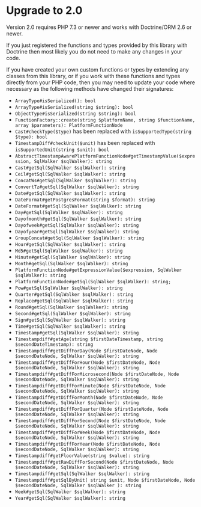 # Upgrade to 2.0

Version 2.0 requires PHP 7.3 or newer and works with Doctrine/ORM 2.6 or newer.

If you just registered the functions and types provided by this library with Doctrine then most likely you do not need to make any changes in your code.

If you have created your own custom functions or types by extending any classes from this library, or if you work with these functions and types directly from your PHP code, then you may need to update your code where necessary as the following methods have changed their signatures:

* `ArrayType#isSerialized(): bool`
* `ArrayType#isSerialized(string $string): bool`
* `ObjectType#isSerialized(string $string): bool`
* `FunctionFactory::create(string $platformName, string $functionName, array $parameters): PlatformFunctionNode`
* `Cast#checkType($type)` has been replaced with `isSupportedType(string $type): bool`
* `TimestampDiff#checkUnit($unit)` has been replaced with `isSupportedUnit(string $unit): bool`
* `AbstractTimestampAwarePlatformFunctionNode#getTimestampValue($expression, SqlWalker $sqlWalker): string`
* `Cast#getSql(SqlWalker $sqlWalker): string`
* `Ceil#getSql(SqlWalker $sqlWalker): string`
* `ConcatWs#getSql(SqlWalker $sqlWalker): string`
* `ConvertTz#getSql(SqlWalker $sqlWalker): string`
* `Date#getSql(SqlWalker $sqlWalker): string`
* `DateFormat#getPostgresFormat(string $format): string`
* `DateFormat#getSql(SqlWalker $sqlWalker): string`
* `Day#getSql(SqlWalker $sqlWalker): string`
* `Dayofmonth#getSql(SqlWalker $sqlWalker): string`
* `Dayofweek#getSql(SqlWalker $sqlWalker): string`
* `Dayofyear#getSql(SqlWalker $sqlWalker): string`
* `GroupConcat#getSql(SqlWalker $sqlWalker): string`
* `Hour#getSql(SqlWalker $sqlWalker): string`
* `Md5#getSql(SqlWalker $sqlWalker): string`
* `Minute#getSql(SqlWalker $sqlWalker): string`
* `Month#getSql(SqlWalker $sqlWalker): string`
* `PlatformFunctionNode#getExpressionValue($expression, SqlWalker $sqlWalker): string`
* `PlatformFunctionNode#getSql(SqlWalker $sqlWalker): string;`
* `Pow#getSql(SqlWalker $sqlWalker): string`
* `Quarter#getSql(SqlWalker $sqlWalker): string`
* `Replace#getSql(SqlWalker $sqlWalker): string`
* `Round#getSql(SqlWalker $sqlWalker): string`
* `Second#getSql(SqlWalker $sqlWalker): string`
* `Sign#getSql(SqlWalker $sqlWalker): string`
* `Time#getSql(SqlWalker $sqlWalker): string`
* `Timestamp#getSql(SqlWalker $sqlWalker): string`
* `Timestampdiff#getAge(string $firstDateTimestamp, string $secondDateTimestamp): string`
* `Timestampdiff#getDiffForDay(Node $firstDateNode, Node $secondDateNode, SqlWalker $sqlWalker): string`
* `Timestampdiff#getDiffForHour(Node $firstDateNode, Node $secondDateNode, SqlWalker $sqlWalker): string`
* `Timestampdiff#getDiffForMicrosecond(Node $firstDateNode, Node $secondDateNode, SqlWalker $sqlWalker): string`
* `Timestampdiff#getDiffForMinute(Node $firstDateNode, Node $secondDateNode, SqlWalker $sqlWalker): string`
* `Timestampdiff#getDiffForMonth(Node $firstDateNode, Node $secondDateNode, SqlWalker $sqlWalker): string`
* `Timestampdiff#getDiffForQuarter(Node $firstDateNode, Node $secondDateNode, SqlWalker $sqlWalker): string`
* `Timestampdiff#getDiffForSecond(Node $firstDateNode, Node $secondDateNode, SqlWalker $sqlWalker): string`
* `Timestampdiff#getDiffForWeek(Node $firstDateNode, Node $secondDateNode, SqlWalker $sqlWalker): string`
* `Timestampdiff#getDiffForYear(Node $firstDateNode, Node $secondDateNode, SqlWalker $sqlWalker): string`
* `Timestampdiff#getFloorValue(string $value): string`
* `Timestampdiff#getRawDiffForSecond(Node $firstDateNode, Node $secondDateNode, SqlWalker $sqlWalker): string`
* `Timestampdiff#getSql(SqlWalker $sqlWalker): string`
* `Timestampdiff#getSqlByUnit( string $unit, Node $firstDateNode, Node $secondDateNode, SqlWalker $sqlWalker ): string`
* `Week#getSql(SqlWalker $sqlWalker): string`
* `Year#getSql(SqlWalker $sqlWalker): string`
